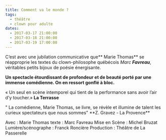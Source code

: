 ```yaml
---
title: Comment va le monde ?
tags: 
  - théâtre
  - clown pour adulte
dates:
  - 2017-03-17 21:00:00
  - 2017-03-18 21:00:00
  - 2017-03-19 17:00:00
---
```


C‘est avec une jubilation communicative que** Marie Thomas** se réapproprie les textes du clown-philosophe québécois *Marc **Favreau***, véritables petits bijoux de poésie énergisante.

**Un spectacle étourdissant de profondeur et de beauté porté par une immense comédienne. On en ressort gonflé à bloc.**


<quote>« Un seul en scène intemporel qui tient de la performance sans avoir l’air d’y toucher.» **La Terrasse**</quote>

<quote>
" La comédienne, Marie Thomas, se livre, se révèle et illumine de talent les curieux spectateurs que nous sommes" **Z. Gravez - La Provence**</quote>

Avec : Marie Thomas
texte : Marc Favreau
Mise en Scène :  Michel Bruzat
Lumière/scénographe : Franck Roncière
Production : Théâtre de La Passerelle
